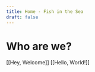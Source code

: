 ```yaml
---
title: Home - Fish in the Sea
draft: false
---
```


# Who are we?

[[Hey, Welcome]]
[[Hello, World!]]

